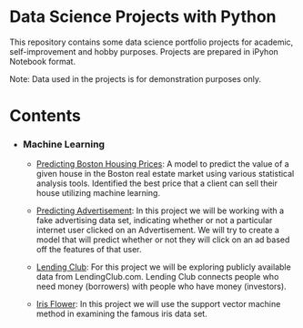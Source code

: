 # Data Science Projects with Python

This repository contains some data science portfolio projects for academic, self-improvement and hobby purposes.
Projects are prepared in iPyhon Notebook format.

Note: Data used in the projects is for demonstration purposes only.

# Contents

* ### Machine Learning

	- [Predicting Boston Housing Prices](https://github.com/ebegen/Data-Science-Projects-with-Python/blob/master/BostonHousePrediction/BostonPrediction.ipynb): A model to predict the value of a given house in the Boston real estate market using various statistical analysis tools. Identified the best price that a client can sell their house utilizing machine learning.
	
	- [Predicting Advertisement](https://github.com/ebegen/Data-Science-Projects-with-Python/blob/master/AdvertisementPrediction/AdvertisementPrediction.ipynb): In this project we will be working with a fake advertising data set, indicating whether or not a particular internet user clicked on an Advertisement. We will try to create a model that will predict whether or not they will click on an ad based off the features of that user.

	- [Lending Club](https://github.com/ebegen/Data-Science-Projects-with-Python/blob/master/LendingClub/LendingClub.ipynb): For this project we will be exploring publicly available data from LendingClub.com. Lending Club connects people who need money (borrowers) with people who have money (investors).
	
	- [Iris Flower](https://github.com/ebegen/Data-Science-Projects-with-Python/blob/master/IrisFlower/IrisFlower.ipynb): In this project we will use the support vector machine method in examining the famous iris data set.

